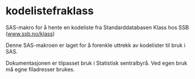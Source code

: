 # kodelistefraklass
SAS-makro for å hente en kodeliste fra Standarddatabasen Klass hos SSB (www.ssb.no/klass)

Denne SAS-makroen er laget for å forenkle uttrekk av kodelister til bruk i SAS. 

Dokumentasjonen er tilpasset bruk i Statistisk sentralbyrå. Ved egen bruk må egne filadresser brukes.
